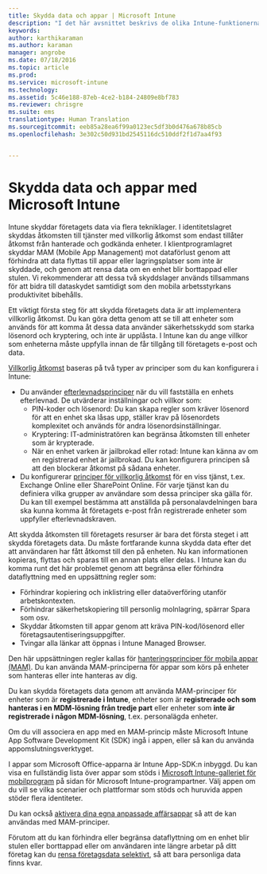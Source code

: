 ```yaml
---
title: Skydda data och appar | Microsoft Intune
description: "I det här avsnittet beskrivs de olika Intune-funktionerna och hur du kan skydda företagets appar och data."
keywords: 
author: karthikaraman
ms.author: karaman
manager: angrobe
ms.date: 07/18/2016
ms.topic: article
ms.prod: 
ms.service: microsoft-intune
ms.technology: 
ms.assetid: 5c46e188-87eb-4ce2-b184-24809e8bf783
ms.reviewer: chrisgre
ms.suite: ems
translationtype: Human Translation
ms.sourcegitcommit: eeb85a28ea6f99a0123ec5df3b0d476a678b85cb
ms.openlocfilehash: 3e302c50d931bd2545116dc510ddf2f1d7aa4f93


---
```


# <a name="protect-apps-and-data-with-microsoft-intune"></a>Skydda data och appar med Microsoft Intune


Intune skyddar företagets data via flera tekniklager. I identitetslagret skyddas åtkomsten till tjänster med villkorlig åtkomst som endast tillåter åtkomst från hanterade och godkända enheter. I klientprogramlagret skyddar MAM (Mobile App Management) mot dataförlust genom att förhindra att data flyttas till appar eller lagringsplatser som inte är skyddade, och genom att rensa data om en enhet blir borttappad eller stulen. Vi rekommenderar att dessa två skyddslager används tillsammans för att bidra till dataskydet samtidigt som den mobila arbetsstyrkans produktivitet bibehålls.

Ett viktigt första steg för att skydda företagets data är att implementera villkorlig åtkomst. Du kan göra detta genom att se till att enheter som används för att komma åt dessa data använder säkerhetsskydd som starka lösenord och kryptering, och inte är upplåsta. I Intune kan du ange villkor som enheterna måste uppfylla innan de får tillgång till företagets e-post och data.

[Villkorlig åtkomst](restrict-access-to-email-and-o365-services-with-microsoft-intune.md) baseras på två typer av principer som du kan konfigurera i Intune:
- Du använder [efterlevnadsprinciper](introduction-to-device-compliance-policies-in-microsoft-intune.md) när du vill fastställa en enhets efterlevnad. De utvärderar inställningar och villkor som:
  - PIN-koder och lösenord: Du kan skapa regler som kräver lösenord för att en enhet ska låsas upp, ställer krav på lösenordets komplexitet och används för andra lösenordsinställningar.
  - Kryptering: IT-administratören kan begränsa åtkomsten till enheter som är krypterade.
  - När en enhet varken är jailbrokad eller rotad: Intune kan känna av om en registrerad enhet är jailbrokad. Du kan konfigurera principen så att den blockerar åtkomst på sådana enheter.
- Du konfigurerar [principer för villkorlig åtkomst](restrict-access-to-email-and-o365-services-with-microsoft-intune.md) för en viss tjänst, t.ex. Exchange Online eller SharePoint Online. För varje tjänst kan du definiera vilka grupper av användare som dessa principer ska gälla för. Du kan till exempel bestämma att anställda på personalavdelningen bara ska kunna komma åt företagets e-post från registrerade enheter som uppfyller efterlevnadskraven.

Att skydda åtkomsten till företagets resurser är bara det första steget i att skydda företagets data. Du måste fortfarande kunna skydda data efter det att användaren har fått åtkomst till den på enheten. Nu kan informationen kopieras, flyttas och sparas till en annan plats eller delas. I Intune kan du komma runt det här problemet genom att begränsa eller förhindra dataflyttning med en uppsättning regler som:
- Förhindrar kopiering och inklistring eller dataöverföring utanför arbetskontexten.
- Förhindrar säkerhetskopiering till personlig molnlagring, spärrar Spara som osv.
- Skyddar åtkomsten till appar genom att kräva PIN-kod/lösenord eller företagsautentiseringsuppgifter.
- Tvingar alla länkar att öppnas i Intune Managed Browser.

Den här uppsättningen regler kallas för [hanteringsprinciper för mobila appar (MAM)](protect-app-data-using-mobile-app-management-policies-with-microsoft-intune.md). Du kan använda MAM-principerna för appar som körs på enheter som hanteras eller inte hanteras av dig.  

Du kan skydda företagets data genom att använda MAM-principer för enheter som är **registrerade i Intune**, enheter som är **registrerade och som hanteras i en MDM-lösning från tredje part** eller enheter som **inte är registrerade i någon MDM-lösning**, t.ex. personalägda enheter.

Om du vill associera en app med en MAM-princip måste Microsoft Intune App Software Development Kit (SDK) ingå i appen, eller så kan du använda appomslutningsverktyget.

I appar som Microsoft Office-apparna är Intune App-SDK:n inbyggd. Du kan visa en fullständig lista över appar som stöds i [Microsoft Intune-galleriet för mobilprogram](https://www.microsoft.com/en-us/cloud-platform/microsoft-intune-apps) på sidan för Microsoft Intune-programpartner. Välj appen om du vill se vilka scenarier och plattformar som stöds och huruvida appen stöder flera identiteter.

Du kan också [aktivera dina egna anpassade affärsappar](decide-how-to-prepare-apps-for-mobile-application-management-with-microsoft-intune.md) så att de kan användas med MAM-principer.

Förutom att du kan förhindra eller begränsa dataflyttning om en enhet blir stulen eller borttappad eller om användaren inte längre arbetar på ditt företag kan du [rensa företagsdata selektivt](wipe-managed-company-app-data-with-microsoft-intune.md), så att bara personliga data finns kvar.



<!--HONumber=Nov16_HO5-->


